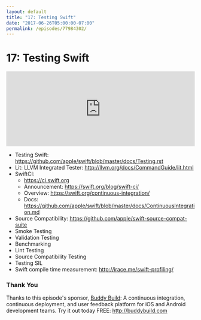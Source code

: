 ```yaml
---
layout: default
title: "17: Testing Swift"
date: "2017-06-26T05:00:00-07:00"
permalink: /episodes/77984302/
---
```


# 17: Testing Swift

<iframe frameBorder="0" height="200px" scrolling="no" seamless src="https://player.simplecast.com/4fddc14c-1844-486b-a289-d1162f2e176f" width="100%"></iframe>

- Testing Swift: https://github.com/apple/swift/blob/master/docs/Testing.rst
- Lit: LLVM Integrated Tester: http://llvm.org/docs/CommandGuide/lit.html
- SwiftCI:
    - https://ci.swift.org
    - Announcement: https://swift.org/blog/swift-ci/
    - Overview: https://swift.org/continuous-integration/
    - Docs: https://github.com/apple/swift/blob/master/docs/ContinuousIntegration.md
- Source Compatibility: https://github.com/apple/swift-source-compat-suite
- Smoke Testing
- Validation Testing
- Benchmarking
- Lint Testing
- Source Compatibility Testing
- Testing SIL
- Swift compile time measurement: http://irace.me/swift-profiling/

### Thank You

Thanks to this episode's sponsor, [Buddy Build](http://buddybuild.com): A continuous integration, continuous deployment, and user feedback platform for iOS and Android development teams. Try it out today FREE: http://buddybuild.com

